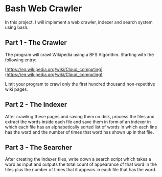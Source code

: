 # Bash Web Crawler

In this project, I will implement a web crawler, indexer and search system using bash.

## Part 1 - The Crawler

The program will crawl Wikipedia using a BFS Algorithm. Starting with the following entry:

[https://en.wikipedia.org/wiki/Cloud_computing](https://en.wikipedia.org/wiki/Cloud_computing)

Limit your program to crawl only the first hundred thousand non-repetitive wiki pages. 

## Part 2 - The Indexer

After crawling these pages and saving them on disk, process the files and extract the words inside each file and save them in form of an indexer in which each file has an alphabetically sorted list of words in which each line has the word and the number of times that word has shown up in that file.

## Part 3 - The Searcher

After creating the indexer files, write down a search script which takes a word as input and outputs the total count of appearance of that word in the files plus the number of times that it appears in each file that has the word.
